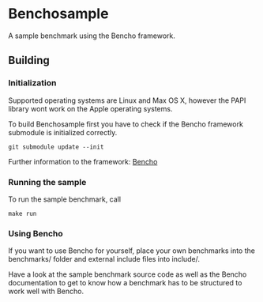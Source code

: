 # Benchosample

A sample benchmark using the Bencho framework.

## Building

### Initialization

Supported operating systems are Linux and Max OS X, however the PAPI library wont work on the Apple operating systems.

To build Benchosample first you have to check if the Bencho framework submodule is initialized correctly.

	git submodule update --init

Further information to the framework: [Bencho](https://github.com/schwald/bencho)

### Running the sample

To run the sample benchmark, call

	make run

### Using Bencho

If you want to use Bencho for yourself, place your own benchmarks into the benchmarks/ folder and external include files into include/.

Have a look at the sample benchmark source code as well as the Bencho documentation to get to know how a benchmark has to be structured to work well with Bencho.